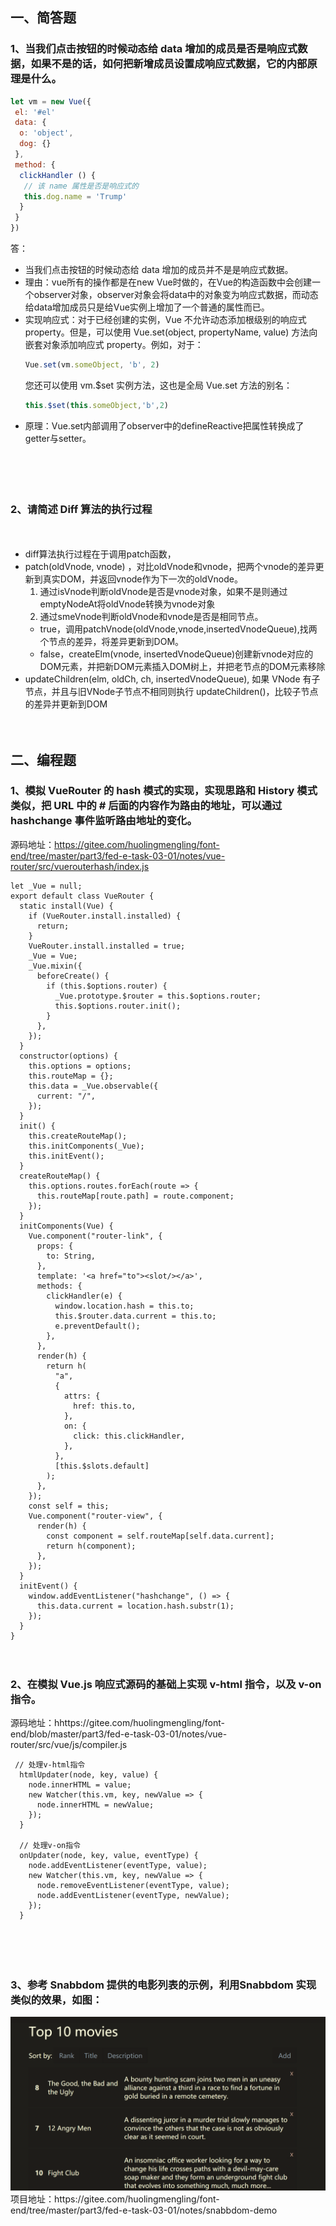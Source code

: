 ## 一、简答题

### 1、当我们点击按钮的时候动态给 data 增加的成员是否是响应式数据，如果不是的话，如何把新增成员设置成响应式数据，它的内部原理是什么。

```js
let vm = new Vue({
 el: '#el'
 data: {
  o: 'object',
  dog: {}
 },
 method: {
  clickHandler () {
   // 该 name 属性是否是响应式的
   this.dog.name = 'Trump'
  }
 }
})
```
答： 
- 当我们点击按钮的时候动态给 data 增加的成员并不是是响应式数据。
- 理由：vue所有的操作都是在new Vue时做的，在Vue的构造函数中会创建一个observer对象，observer对象会将data中的对象变为响应式数据，而动态给data增加成员只是给Vue实例上增加了一个普通的属性而已。
- 实现响应式：对于已经创建的实例，Vue 不允许动态添加根级别的响应式 property。但是，可以使用 Vue.set(object, propertyName, value) 方法向嵌套对象添加响应式 property。例如，对于：
  ```js
  Vue.set(vm.someObject, 'b', 2)
  ```
  您还可以使用 vm.$set 实例方法，这也是全局 Vue.set 方法的别名：
  ```js
  this.$set(this.someObject,'b',2)
  ```
- 原理：Vue.set内部调用了observer中的defineReactive把属性转换成了getter与setter。

　

　



### 2、请简述 Diff 算法的执行过程

　
- diff算法执行过程在于调用patch函数，
- patch(oldVnode, vnode) ，对比oldVnode和vnode，把两个vnode的差异更新到真实DOM，并返回vnode作为下一次的oldVnode。
  1. 通过isVnode判断oldVnode是否是vnode对象，如果不是则通过emptyNodeAt将oldVnode转换为vnode对象
  2. 通过smeVnode判断oldVnode和vnode是否是相同节点。
    - true，调用patchVnode(oldVnode,vnode,insertedVnodeQueue),找两个节点的差异，将差异更新到DOM。
    - false，createElm(vnode, insertedVnodeQueue)创建新vnode对应的DOM元素，并把新DOM元素插入DOM树上，并把老节点的DOM元素移除
- updateChildren(elm, oldCh, ch, insertedVnodeQueue), 如果 VNode 有子节点，并且与旧VNode子节点不相同则执行 updateChildren()，比较子节点的差异并更新到DOM
　

　



 

## 二、编程题

### 1、模拟 VueRouter 的 hash 模式的实现，实现思路和 History 模式类似，把 URL 中的 # 后面的内容作为路由的地址，可以通过 hashchange 事件监听路由地址的变化。
源码地址：https://gitee.com/huolingmengling/font-end/tree/master/part3/fed-e-task-03-01/notes/vue-router/src/vuerouterhash/index.js

```
let _Vue = null;
export default class VueRouter {
  static install(Vue) {
    if (VueRouter.install.installed) {
      return;
    }
    VueRouter.install.installed = true;
    _Vue = Vue;
    _Vue.mixin({
      beforeCreate() {
        if (this.$options.router) {
          _Vue.prototype.$router = this.$options.router;
          this.$options.router.init();
        }
      },
    });
  }
  constructor(options) {
    this.options = options;
    this.routeMap = {};
    this.data = _Vue.observable({
      current: "/",
    });
  }
  init() {
    this.createRouteMap();
    this.initComponents(_Vue);
    this.initEvent();
  }
  createRouteMap() {
    this.options.routes.forEach(route => {
      this.routeMap[route.path] = route.component;
    });
  }
  initComponents(Vue) {
    Vue.component("router-link", {
      props: {
        to: String,
      },
      template: '<a href="to"><slot/></a>',
      methods: {
        clickHandler(e) {
          window.location.hash = this.to;
          this.$router.data.current = this.to;
          e.preventDefault();
        },
      },
      render(h) {
        return h(
          "a",
          {
            attrs: {
              href: this.to,
            },
            on: {
              click: this.clickHandler,
            },
          },
          [this.$slots.default]
        );
      },
    });
    const self = this;
    Vue.component("router-view", {
      render(h) {
        const component = self.routeMap[self.data.current];
        return h(component);
      },
    });
  }
  initEvent() {
    window.addEventListener("hashchange", () => {
      this.data.current = location.hash.substr(1);
    });
  }
}
```

　

### 2、在模拟 Vue.js 响应式源码的基础上实现 v-html 指令，以及 v-on 指令。
源码地址：hhttps://gitee.com/huolingmengling/font-end/blob/master/part3/fed-e-task-03-01/notes/vue-router/src/vue/js/compiler.js
```
 // 处理v-html指令
  htmlUpdater(node, key, value) {
    node.innerHTML = value;
    new Watcher(this.vm, key, newValue => {
      node.innerHTML = newValue;
    });
  }

  // 处理v-on指令
  onUpdater(node, key, value, eventType) {
    node.addEventListener(eventType, value);
    new Watcher(this.vm, key, newValue => {
      node.removeEventListener(eventType, value);
      node.addEventListener(eventType, newValue);
    });
  }
```
 　

　

### 3、参考 Snabbdom 提供的电影列表的示例，利用Snabbdom 实现类似的效果，如图：

<img src="images/Ciqc1F7zUZ-AWP5NAAN0Z_t_hDY449.png" alt="Ciqc1F7zUZ-AWP5NAAN0Z_t_hDY449" style="zoom:50%;" />
项目地址：https://gitee.com/huolingmengling/font-end/tree/master/part3/fed-e-task-03-01/notes/snabbdom-demo

